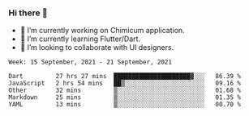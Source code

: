 ### Hi there 👋

<!--
**devcat37/devcat37** is a ✨ _special_ ✨ repository because its `README.md` (this file) appears on your GitHub profile.-->


- 🔭 I’m currently working on Chimicum application.
- 🌱 I’m currently learning Flutter/Dart.
- 👯 I’m looking to collaborate with UI designers.
<!-- - 🤔 I’m looking for help with ... -->

<!--START_SECTION:waka-->
```text
Week: 15 September, 2021 - 21 September, 2021

Dart         27 hrs 27 mins  █████████████████████▓░░░   86.39 % 
JavaScript   2 hrs 54 mins   ██▒░░░░░░░░░░░░░░░░░░░░░░   09.16 % 
Other        32 mins         ▒░░░░░░░░░░░░░░░░░░░░░░░░   01.68 % 
Markdown     25 mins         ▒░░░░░░░░░░░░░░░░░░░░░░░░   01.35 % 
YAML         13 mins         ▒░░░░░░░░░░░░░░░░░░░░░░░░   00.70 % 
```
<!--END_SECTION:waka-->
